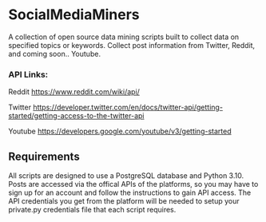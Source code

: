 # SocialMediaMiners
A collection of open source data mining scripts built to collect data on specified topics or keywords. Collect post information from Twitter, Reddit, and coming soon.. Youtube. 

### API Links: 
Reddit
https://www.reddit.com/wiki/api/

Twitter
https://developer.twitter.com/en/docs/twitter-api/getting-started/getting-access-to-the-twitter-api

Youtube
https://developers.google.com/youtube/v3/getting-started

## Requirements
All scripts are designed to use a PostgreSQL database and Python 3.10. Posts are accessed via the offical APIs of the platforms, so you may have to sign up for an account and follow the instructions to gain API access. The API credentials you get from the platform will be needed to setup your private.py credentials file that each script requires.
